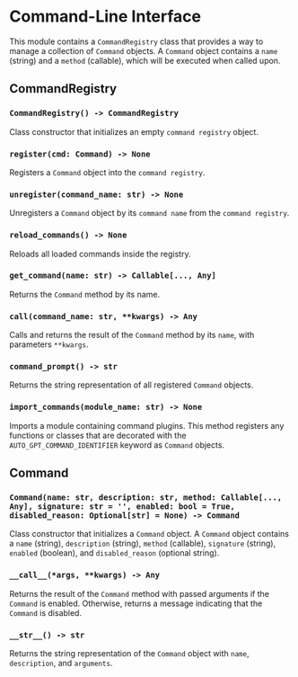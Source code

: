 # Command-Line Interface

This module contains a `CommandRegistry` class that provides a way to manage a collection of `Command` objects. A `Command` object contains a `name` (string) and a `method` (callable), which will be executed when called upon.

## CommandRegistry

### `CommandRegistry() -> CommandRegistry`

Class constructor that initializes an empty `command registry` object.

### `register(cmd: Command) -> None`

Registers a `Command` object into the `command registry`.

### `unregister(command_name: str) -> None`

Unregisters a `Command` object by its `command name` from the `command registry`.

### `reload_commands() -> None`

Reloads all loaded commands inside the registry.

### `get_command(name: str) -> Callable[..., Any]`

Returns the `Command` method by its name.

### `call(command_name: str, **kwargs) -> Any`

Calls and returns the result of the `Command` method by its `name`, with parameters `**kwargs`.

### `command_prompt() -> str`

Returns the string representation of all registered `Command` objects.

### `import_commands(module_name: str) -> None`

Imports a module containing command plugins. This method registers any functions or classes that are decorated with the `AUTO_GPT_COMMAND_IDENTIFIER` keyword as `Command` objects.

## Command

### `Command(name: str, description: str, method: Callable[..., Any], signature: str = '', enabled: bool = True, disabled_reason: Optional[str] = None) -> Command`

Class constructor that initializes a `Command` object. A `Command` object contains a `name` (string), `description` (string), `method` (callable), `signature` (string), `enabled` (boolean), and `disabled_reason` (optional string).

### `__call__(*args, **kwargs) -> Any`

Returns the result of the `Command` method with passed arguments if the `Command` is enabled. Otherwise, returns a message indicating that the `Command` is disabled.

### `__str__() -> str`

Returns the string representation of the `Command` object with `name`, `description`, and `arguments`.
